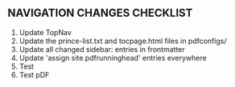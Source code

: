 
## NAVIGATION CHANGES CHECKLIST

1. Update TopNav
2. Update the prince-list.txt and tocpage.html files in pdfconfigs/
3. Update all changed sidebar: entries in frontmatter
4. Update 'assign site.pdfrunninghead' entries everywhere
5. Test
6. Test pDF
